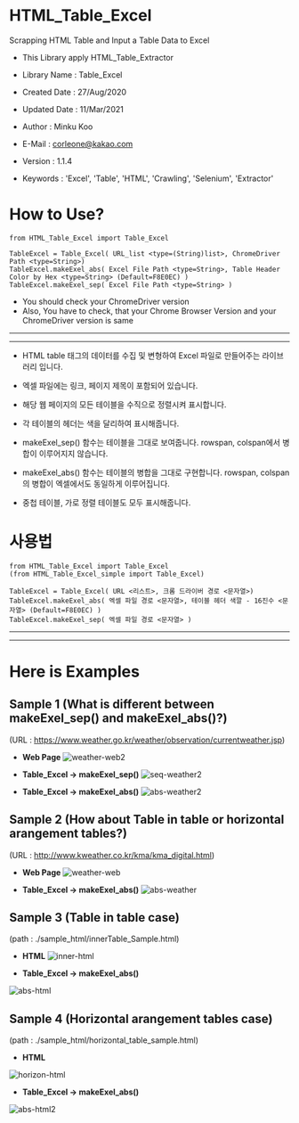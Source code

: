 # HTML_Table_Excel
Scrapping HTML Table and Input a Table Data to Excel

- This Library apply HTML_Table_Extractor

- Library Name : Table_Excel
- Created Date : 27/Aug/2020
- Updated Date : 11/Mar/2021
- Author : Minku Koo
- E-Mail : corleone@kakao.com
- Version : 1.1.4
- Keywords : 'Excel', 'Table', 'HTML', 'Crawling', 'Selenium', 'Extractor'



# How to Use?
 ```
from HTML_Table_Excel import Table_Excel

TableExcel = Table_Excel( URL_list <type=(String)list>, ChromeDriver Path <type=String>)
TableExcel.makeExel_abs( Excel File Path <type=String>, Table Header Color by Hex <type=String> (Default=F8E0EC) )
TableExcel.makeExel_sep( Excel File Path <type=String> )
```


 * You should check your ChromeDriver version
 * Also, You have to check, that your Chrome Browser Version and your ChromeDriver version is same

----------------------------------------------------------------------------------------------------------------------------
----------------------------------------------------------------------------------------------------------------------------


- HTML table 태그의 데이터를 수집 및 변형하여 Excel 파일로 만들어주는 라이브러리 입니다.
- 엑셀 파일에는 링크, 페이지 제목이 포함되어 있습니다.
- 해당 웹 페이지의 모든 테이블을 수직으로 정렬시켜 표시합니다.
- 각 테이블의 헤더는 색을 달리하여 표시해줍니다.


- makeExel_sep() 함수는 테이블을 그대로 보여줍니다. rowspan, colspan에서 병합이 이루어지지 않습니다.
- makeExel_abs() 함수는 테이블의 병합을 그대로 구현합니다. rowspan, colspan의 병합이 엑셀에서도 동일하게 이루어집니다.
- 중첩 테이블, 가로 정렬 테이블도 모두 표시해줍니다.

# 사용법
 ```
 from HTML_Table_Excel import Table_Excel
 (from HTML_Table_Excel_simple import Table_Excel)
 
TableExcel = Table_Excel( URL <리스트>, 크롬 드라이버 경로 <문자열>)
TableExcel.makeExel_abs( 엑셀 파일 경로 <문자열>, 테이블 헤더 색깔 - 16진수 <문자열> (Default=F8E0EC) )
TableExcel.makeExel_sep( 엑셀 파일 경로 <문자열> )
```

----------------------------------------------------------------------------------------------------------------------------
----------------------------------------------------------------------------------------------------------------------------
# Here is Examples

## Sample 1 (What is different between makeExel_sep() and makeExel_abs()?)
(URL : https://www.weather.go.kr/weather/observation/currentweather.jsp)


* **Web Page**
![weather-web2](https://user-images.githubusercontent.com/25974226/110779854-60cb0800-82a7-11eb-8571-faefdcbe8316.PNG)

* **Table_Excel -> makeExel_sep()**
![seq-weather2](https://user-images.githubusercontent.com/25974226/110779541-ffa33480-82a6-11eb-9fce-b2911b81a371.PNG)

* **Table_Excel -> makeExel_abs()**
![abs-weather2](https://user-images.githubusercontent.com/25974226/110779532-fd40da80-82a6-11eb-9ebc-8ad580711d0d.PNG)


## Sample 2 (How about Table in table or horizontal arangement tables?)
(URL : http://www.kweather.co.kr/kma/kma_digital.html)


* **Web Page**
![weather-web](https://user-images.githubusercontent.com/25974226/110779543-ffa33480-82a6-11eb-9f6e-8bc7a1c1d682.PNG)

* **Table_Excel -> makeExel_abs()**
![abs-weather](https://user-images.githubusercontent.com/25974226/110779549-00d46180-82a7-11eb-9e4e-3d1365a4a725.PNG)


## Sample 3 (Table in table case)
(path : ./sample_html/innerTable_Sample.html)


* **HTML**
![inner-html](https://user-images.githubusercontent.com/25974226/110779538-ff0a9e00-82a6-11eb-9853-1df9b37610fb.PNG)

* **Table_Excel -> makeExel_abs()**

![abs-html](https://user-images.githubusercontent.com/25974226/110779544-003bcb00-82a7-11eb-95ea-e3c128921fb0.PNG)



## Sample 4 (Horizontal arangement tables case)
(path : ./sample_html/horizontal_table_sample.html)


* **HTML**

![horizon-html](https://user-images.githubusercontent.com/25974226/110779536-fe720780-82a6-11eb-8865-a09c57adc256.PNG)


* **Table_Excel -> makeExel_abs()**

![abs-html2](https://user-images.githubusercontent.com/25974226/110779545-003bcb00-82a7-11eb-8f1a-59d1b30ea7b1.PNG)


